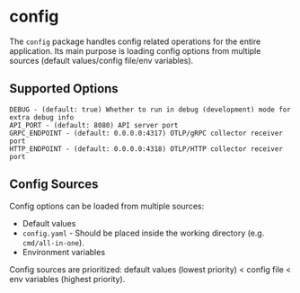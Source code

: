 # config

The `config` package handles config related operations for the entire application.
Its main purpose is loading config options from multiple sources (default values/config file/env variables).

## Supported Options

```
DEBUG - (default: true) Whether to run in debug (development) mode for extra debug info
API_PORT - (default: 8080) API server port
GRPC_ENDPOINT - (default: 0.0.0.0:4317) OTLP/gRPC collector receiver port
HTTP_ENDPOINT - (default: 0.0.0.0:4318) OTLP/HTTP collector receiver port
```

## Config Sources

Config options can be loaded from multiple sources:

- Default values
- `config.yaml` - Should be placed inside the working directory (e.g. `cmd/all-in-one`).
- Environment variables

Config sources are prioritized:
default values (lowest priority) < config file < env variables (highest priority).
